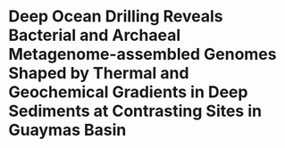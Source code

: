 # Deep Ocean Drilling Reveals Bacterial and Archaeal Metagenome-assembled Genomes Shaped by Thermal and Geochemical Gradients in Deep Sediments at Contrasting Sites in Guaymas Basin
